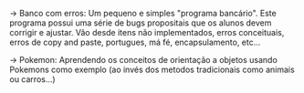 -> Banco com erros: Um pequeno e simples "programa bancário". Este programa possui uma série de bugs propositais que os alunos devem corrigir e ajustar. Vão desde itens não implementados, erros conceituais, erros de copy and paste, portugues, má fé, encapsulamento, etc...

-> Pokemon: Aprendendo os conceitos de orientação a objetos usando Pokemons como exemplo (ao invés dos metodos tradicionais como animais ou carros...)